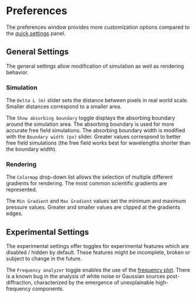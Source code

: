 # Preferences

The preferences window provides more customization options compared to the [quick settings](../ui/quick_settings.md) panel.

## General Settings

The general settings allow modification of simulation as well as rendering behavior.

### Simulation

The `Delta L (m)` slider sets the distance between pixels in real world scale. Smaller distances correspond to a smaller area. 

The `Show absorbing boundary` toggle displays the absorbing boundary around the simulation area. The absorbing boundary is used for more accurate free field simulations. The absorbing boundary width is modified with the `Boundary width (px)` slider. Greater values correspond to better free field simulations (the free field works best for wavelengths shorter than the boundary width).

### Rendering

The `Colormap` drop-down list allows the selection of multiple different gradients for rendering. The most common scientific gradients are represented.

The `Min Gradient` and `Max Gradient` values set the minimum and maximum pressure values. Greater and smaller values are clipped at the gradients edges.

## Experimental Settings

The experimental settings offer toggles for experimental features which are disabled / hidden by default. These features might be incomplete, broken or subject to change in the future.

The `Frequency analyzer` toggle enables the use of the [frequency plot](./plots/frequency.md). There is a known bug in the analysis of white noise or Gaussian sources post-diffraction, characterized by the emergence of unexplainable high-frequency components.